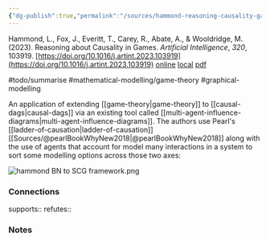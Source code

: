 ```yaml
---
{"dg-publish":true,"permalink":"/sources/hammond-reasoning-causality-games2023a/","title":"Reasoning about Causality in Games","tags":["📖"]}
---
```



Hammond, L., Fox, J., Everitt, T., Carey, R., Abate, A., & Wooldridge, M. (2023). Reasoning about Causality in Games. _Artificial Intelligence_, _320_, 103919. [https://doi.org/10.1016/j.artint.2023.103919](https://doi.org/10.1016/j.artint.2023.103919)
[online](http://zotero.org/users/5872672/items/UI8FLLYJ) [local](zotero://select/library/items/UI8FLLYJ) [pdf](file:///Users/14055622/Zotero/storage/8NAQ88HE/Hammond%20et%20al.%20-%202023%20-%20Reasoning%20about%20Causality%20in%20Games.pdf)
 
#todo/summarise #mathematical-modelling/game-theory #graphical-modelling 

An application of extending [[game-theory\|game-theory]] to [[causal-dags\|causal-dags]] via an existing tool called [[multi-agent-influence-diagrams\|multi-agent-influence-diagrams]]. The authors use Pearl's [[ladder-of-causation\|ladder-of-causation]] [[Sources/@pearlBookWhyNew2018\|@pearlBookWhyNew2018]] along with the use of agents that account for model many interactions in a system to sort some  modelling options across those two axes:

![hammond BN to SCG framework.png](/img/user/Images/hammond%20BN%20to%20SCG%20framework.png)



### Connections

supports:: 
refutes:: 

### Notes